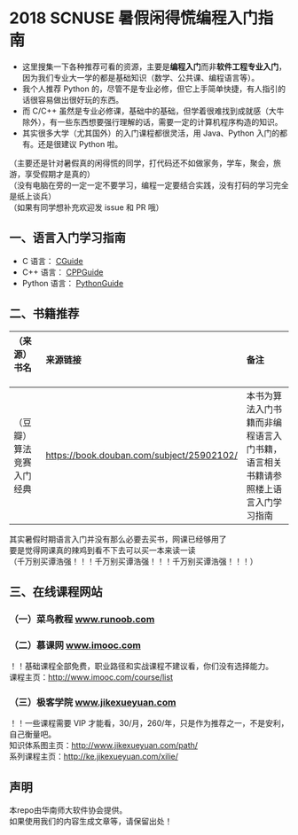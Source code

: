 # 2018 SCNUSE 暑假闲得慌编程入门指南
- 这里搜集一下各种推荐可看的资源，主要是**编程入门**而非**软件工程专业入门**，因为我们专业大一学的都是基础知识（数学、公共课、编程语言等）。  
- 我个人推荐 Python 的，尽管不是专业必修，但它上手简单快捷，有人指引的话很容易做出很好玩的东西。  
- 而 C/C++ 虽然是专业必修课，基础中的基础，但学着很难找到成就感（大牛除外），有一些东西想要强行理解的话，需要一定的计算机程序构造的知识。  
- 其实很多大学（尤其国外）的入门课程都很灵活，用 Java、Python 入门的都有。还是很建议 Python 啦。  

（主要还是针对暑假真的闲得慌的同学，打代码还不如做家务，学车，聚会，旅游，享受假期才是真的）  
（没有电脑在旁的一定一定不要学习，编程一定要结合实践，没有打码的学习完全是纸上谈兵）  
（如果有同学想补充欢迎发 issue 和 PR 哦）  

## 一、语言入门学习指南
- C 语言：      [CGuide](./CGuide.md)  
- C++ 语言：    [CPPGuide](./CPPGuide.md)  
- Python 语言： [PythonGuide](./PythonGuide.md)  

## 二、书籍推荐
|**（来源）书名**        | **来源链接**                                | **备注**            |
|:---------------------|:-------------------------------------------|:-------------------|
|（豆瓣）算法竞赛入门经典  | https://book.douban.com/subject/25902102/  |本书为算法入门书籍而非编程语言入门书籍，语言相关书籍请参照楼上语言入门学习指南|

其实暑假时期语言入门并没有那么必要去买书，网课已经够用了  
要是觉得网课真的辣鸡到看不下去可以买一本来读一读  
（千万别买谭浩强！！！千万别买谭浩强！！！千万别买谭浩强！！！）  

## 三、在线课程网站
### （一）菜鸟教程 www.runoob.com

### （二）慕课网 www.imooc.com
！！基础课程全部免费，职业路径和实战课程不建议看，你们没有选择能力。  
课程主页：http://www.imooc.com/course/list  

### （三）极客学院 www.jikexueyuan.com
！！一些课程需要 VIP 才能看，30/月，260/年，只是作为推荐之一，不是安利，自己衡量吧。  
知识体系图主页：http://www.jikexueyuan.com/path/  
系列课程主页：http://ke.jikexueyuan.com/xilie/  

## 声明
本repo由华南师大软件协会提供。  
如果使用我们的内容生成文章等，请保留出处！
